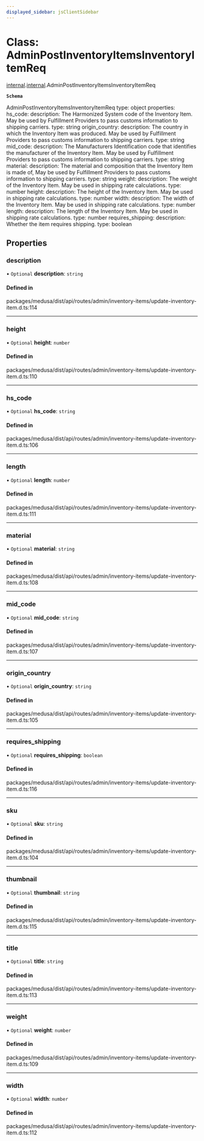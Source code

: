 ```yaml
---
displayed_sidebar: jsClientSidebar
---
```


# Class: AdminPostInventoryItemsInventoryItemReq

[internal](../modules/internal-8.md).[internal](../modules/internal-8.internal.md).AdminPostInventoryItemsInventoryItemReq

**`Schema`**

AdminPostInventoryItemsInventoryItemReq
type: object
properties:
  hs_code:
    description: The Harmonized System code of the Inventory Item. May be used by Fulfillment Providers to pass customs information to shipping carriers.
    type: string
  origin_country:
    description: The country in which the Inventory Item was produced. May be used by Fulfillment Providers to pass customs information to shipping carriers.
    type: string
  mid_code:
    description: The Manufacturers Identification code that identifies the manufacturer of the Inventory Item. May be used by Fulfillment Providers to pass customs information to shipping carriers.
    type: string
  material:
    description: The material and composition that the Inventory Item is made of, May be used by Fulfillment Providers to pass customs information to shipping carriers.
    type: string
  weight:
    description: The weight of the Inventory Item. May be used in shipping rate calculations.
    type: number
  height:
    description: The height of the Inventory Item. May be used in shipping rate calculations.
    type: number
  width:
    description: The width of the Inventory Item. May be used in shipping rate calculations.
    type: number
  length:
    description: The length of the Inventory Item. May be used in shipping rate calculations.
    type: number
  requires_shipping:
    description: Whether the item requires shipping.
    type: boolean

## Properties

### description

• `Optional` **description**: `string`

#### Defined in

packages/medusa/dist/api/routes/admin/inventory-items/update-inventory-item.d.ts:114

___

### height

• `Optional` **height**: `number`

#### Defined in

packages/medusa/dist/api/routes/admin/inventory-items/update-inventory-item.d.ts:110

___

### hs\_code

• `Optional` **hs\_code**: `string`

#### Defined in

packages/medusa/dist/api/routes/admin/inventory-items/update-inventory-item.d.ts:106

___

### length

• `Optional` **length**: `number`

#### Defined in

packages/medusa/dist/api/routes/admin/inventory-items/update-inventory-item.d.ts:111

___

### material

• `Optional` **material**: `string`

#### Defined in

packages/medusa/dist/api/routes/admin/inventory-items/update-inventory-item.d.ts:108

___

### mid\_code

• `Optional` **mid\_code**: `string`

#### Defined in

packages/medusa/dist/api/routes/admin/inventory-items/update-inventory-item.d.ts:107

___

### origin\_country

• `Optional` **origin\_country**: `string`

#### Defined in

packages/medusa/dist/api/routes/admin/inventory-items/update-inventory-item.d.ts:105

___

### requires\_shipping

• `Optional` **requires\_shipping**: `boolean`

#### Defined in

packages/medusa/dist/api/routes/admin/inventory-items/update-inventory-item.d.ts:116

___

### sku

• `Optional` **sku**: `string`

#### Defined in

packages/medusa/dist/api/routes/admin/inventory-items/update-inventory-item.d.ts:104

___

### thumbnail

• `Optional` **thumbnail**: `string`

#### Defined in

packages/medusa/dist/api/routes/admin/inventory-items/update-inventory-item.d.ts:115

___

### title

• `Optional` **title**: `string`

#### Defined in

packages/medusa/dist/api/routes/admin/inventory-items/update-inventory-item.d.ts:113

___

### weight

• `Optional` **weight**: `number`

#### Defined in

packages/medusa/dist/api/routes/admin/inventory-items/update-inventory-item.d.ts:109

___

### width

• `Optional` **width**: `number`

#### Defined in

packages/medusa/dist/api/routes/admin/inventory-items/update-inventory-item.d.ts:112
